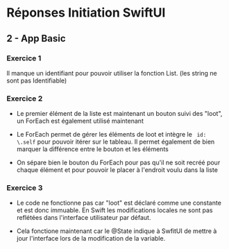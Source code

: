 #  Réponses Initiation SwiftUI

## 2 - App Basic

### Exercice 1

Il manque un identifiant pour pouvoir utiliser la fonction List. (les string ne sont pas Identifiable)

### Exercice 2

- Le premier élément de la liste est maintenant un bouton suivi des "loot", un ForEach est également utilisé maintenant

- Le ForEach permet de gérer les éléments de loot et intègre le ``` id: \.self``` pour pouvoir itérer sur le tableau. Il permet également de bien marquer la différence entre le bouton et les éléments

- On sépare bien le bouton du ForEach pour pas qu'il ne soit recréé pour chaque élément et pour pouvoir le placer à l'endroit voulu dans la liste

### Exercice 3

- Le code ne fonctionne pas car "loot" est déclaré comme une constante et est donc immuable. En Swift les modifications locales ne sont pas reflétées dans l'interface utilisateur par défaut.

- Cela fonctione maintenant car le @State indique à SwfitUI de mettre à jour l'interface lors de la modification de la variable.
